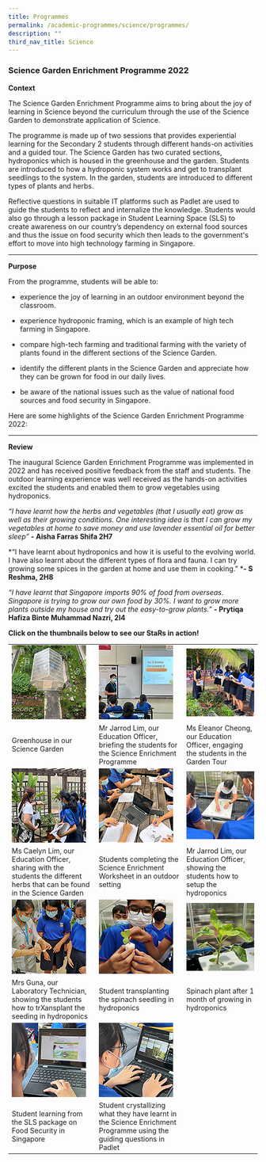 ```yaml
---
title: Programmes
permalink: /academic-programmes/science/programmes/
description: ""
third_nav_title: Science
---
```

### Science Garden Enrichment Programme 2022

**Context**

The Science Garden Enrichment Programme aims to bring about the joy of learning in Science beyond the curriculum through the use of the Science Garden to demonstrate application of Science.

The programme is made up of two sessions that provides experiential learning for the Secondary 2 students through different hands-on activities and a guided tour. The Science Garden has two curated sections, hydroponics which is housed in the greenhouse and the garden. Students are introduced to how a hydroponic system works and get to transplant seedlings to the system. In the garden, students are introduced to different types of plants and herbs. 

Reflective questions in suitable IT platforms such as Padlet are used to guide the students to reflect and internalize the knowledge. Students would also go through a lesson package in Student Learning Space (SLS) to create awareness on our country’s dependency on external food sources and thus the issue on food security which then leads to the government's effort to move into high technology farming in Singapore. 
<hr>

**Purpose**

From the programme, students will be able to:

* experience the joy of learning in an outdoor environment beyond the classroom.

* experience hydroponic framing, which is an example of high tech farming in Singapore.

* compare high-tech farming and traditional farming with the variety of plants found in the different sections of the Science Garden.

* identify the different plants in the Science Garden and appreciate how they can be grown for food in our daily lives.

* be aware of the national issues such as the value of national food sources and food security in Singapore.

Here are some highlights of the Science Garden Enrichment Programme 2022:
<hr>

**Review**

The inaugural Science Garden Enrichment Programme was implemented in 2022 and has received positive feedback from the staff and students. The outdoor learning experience was well received as the hands-on activities excited the students and enabled them to grow vegetables using hydroponics.  

*“I have learnt how the herbs and vegetables (that I usually eat) grow as well as their growing conditions. One interesting idea is that I can grow my vegetables at home to save money and use lavender essential oil for better sleep”* **- Aisha Farras Shifa 2H7**

*“I have learnt about hydroponics and how it is useful to the evolving world. I have also learnt about the different types of flora and fauna. I can try growing some spices in the garden at home and use them in cooking.” ***- S Reshma, 2H8**

*“I have learnt that Singapore imports 90% of food from overseas. Singapore is trying to grow our own food by 30%. I want to grow more plants outside my house and try out the easy-to-grow plants.”* **- Prytiqa Hafiza Binte Muhammad Nazri, 2I4**

**Click on the thumbnails below to see our StaRs in action!**

<table>
  <tr>
    <td><a target="_blank" href="/images/Science%20Garden%20Enrichment%202022/01.png">
<img src="/images/Science%20Garden%20Enrichment%202022/01_tn.png">
</a></td>
    <td><a target="_blank" href="/images/Science%20Garden%20Enrichment%202022/02.png">
<img src="/images/Science%20Garden%20Enrichment%202022/02_tn.png">
</a></td>
    <td><a target="_blank" href="/images/Science%20Garden%20Enrichment%202022/03.png">
<img src="/images/Science%20Garden%20Enrichment%202022/03_tn.png">
</a></td>
  </tr>
  <tr>
    <td>Greenhouse in our Science Garden</td>
    <td>Mr Jarrod Lim, our Education Officer, briefing the students for the Science Enrichment Programme</td>
    <td>Ms Eleanor Cheong, our Education Officer, engaging the students in the Garden Tour</td>
  </tr>
  <tr>
    <td><a target="_blank" href="/images/Science%20Garden%20Enrichment%202022/04.png">
<img src="/images/Science%20Garden%20Enrichment%202022/04_tn.png">
</a></td>
    <td><a target="_blank" href="/images/Science%20Garden%20Enrichment%202022/05.png">
<img src="/images/Science%20Garden%20Enrichment%202022/05_tn.png">
</a></td>
    <td><a target="_blank" href="/images/Science%20Garden%20Enrichment%202022/06.png">
<img src="/images/Science%20Garden%20Enrichment%202022/06_tn.png">
</a></td>
  </tr>
  <tr>
    <td>Ms Caelyn Lim, our Education Officer, sharing with the students the different herbs that can be found in the Science Garden</td>
    <td>Students completing the Science Enrichment Worksheet in an outdoor setting</td>
    <td>Mr Jarrod Lim, our Education Officer, showing the students how to setup the hydroponics</td>
  </tr>
  <tr>
    <td><a target="_blank" href="/images/Science%20Garden%20Enrichment%202022/07.png">
<img src="/images/Science%20Garden%20Enrichment%202022/07_tn.png">
</a></td>
    <td><a target="_blank" href="/images/Science%20Garden%20Enrichment%202022/08.png">
<img src="/images/Science%20Garden%20Enrichment%202022/08_tn.png">
</a></td>
    <td><a target="_blank" href="/images/Science%20Garden%20Enrichment%202022/09.png">
<img src="/images/Science%20Garden%20Enrichment%202022/09_tn.png">
</a></td>
  </tr>
 <tr>
    <td>Mrs Guna, our Laboratory Technician, showing the students how to trXansplant the seeding in hydroponics</td>
    <td>Student transplanting the spinach seedling in hydroponics</td>
    <td>Spinach plant after 1 month of growing in hydroponics</td>
  </tr>
  <tr>
    <td><a target="_blank" href="/images/Science%20Garden%20Enrichment%202022/10.png">
<img src="/images/Science%20Garden%20Enrichment%202022/10_tn.png">
</a></td>
    <td><a target="_blank" href="/images/Science%20Garden%20Enrichment%202022/11.png">
<img src="/images/Science%20Garden%20Enrichment%202022/11_tn.png">
</a></td>
  </tr>
 <tr>
    <td>Student learning from the SLS package on Food Security in Singapore</td>
    <td>Student crystallizing what they have learnt in the Science Enrichment Programme using the guiding questions in Padlet </td>
  </tr>
</table>